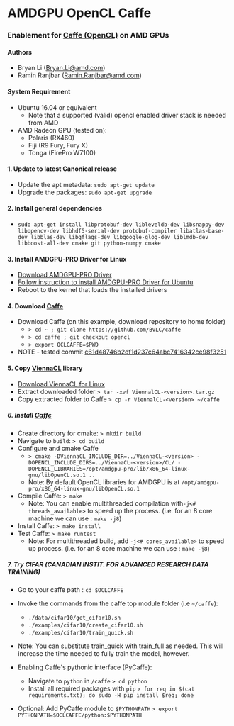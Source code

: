 # AMDGPU OpenCL Caffe
### Enablement for [Caffe (OpenCL)](https://github.com/BVLC/caffe/tree/opencl) on AMD GPUs

#### Authors
- Bryan Li (Bryan.Li@amd.com)
- Ramin Ranjbar (Ramin.Ranjbar@amd.com)

#### System Requirement
- Ubuntu 16.04 or equivalent
	- Note that a supported (valid) opencl enabled driver stack is needed from AMD
- AMD Radeon GPU (tested on):
	- Polaris (RX460)
	- Fiji (R9 Fury, Fury X)
	- Tonga (FirePro W7100)

#### 1. Update to latest Canonical release
- Update the apt metadata: ```sudo apt-get update```
- Upgrade the packages: ```sudo apt-get upgrade```

#### 2. Install general dependencies
- ```sudo apt-get install libprotobuf-dev libleveldb-dev libsnappy-dev libopencv-dev libhdf5-serial-dev protobuf-compiler libatlas-base-dev libblas-dev libgflags-dev libgoogle-glog-dev liblmdb-dev libboost-all-dev cmake git python-numpy cmake```

#### 3. Install AMDGPU-PRO Driver for Linux
- [Download AMDGPU-PRO Driver](http://support.amd.com/en-us/kb-articles/Pages/AMDGPU-PRO-Driver-for-Linux-Release-Notes.aspx)
- [Follow instruction to install AMDGPU-PRO Driver for Ubuntu](http://support.amd.com/en-us/kb-articles/Pages/AMDGPU-PRO-Install.aspx)
- Reboot to the kernel that loads the installed drivers

#### 4. Download [Caffe](https://github.com/BVLC/caffe)
- Download Caffe (on this example, download repository to home folder)
	- `> cd ~ ; git clone https://github.com/BVLC/caffe`
	- `> cd caffe ; git checkout opencl`
	- `> export OCLCAFFE=$PWD`
- NOTE - tested commit [c61d48746b2df1d237c64abc7416342ce98f3251](https://github.com/BVLC/caffe/tree/c61d48746b2df1d237c64abc7416342ce98f3251)

#### 5. Copy [ViennaCL](http://viennacl.sourceforge.net/) library
- [Download ViennaCL for Linux](http://viennacl.sourceforge.net/viennacl-download.html)
- Extract downloaded folder
	```> tar -xvf ViennalCL-<version>.tar.gz```
- Copy extracted folder to Caffe
	```> cp -r ViennalCL-<version> ~/caffe```

##### 6. Install [Caffe](https://github.com/BVLC/caffe)
- Create directory for cmake: ```> mkdir build```
- Navigate to `build`: ```> cd build```
- Configure and cmake Caffe
	- ```> cmake -DViennaCL_INCLUDE_DIR=../ViennaCL-<version> -DOPENCL_INCLUDE_DIRS=../ViennaCL-<version>/CL/ -DOPENCL_LIBRARIES=/opt/amdgpu-pro/lib/x86_64-linux-gnu/libOpenCL.so.1 ..```
	- Note: By default OpenCL libraries for AMDGPU is at `/opt/amdgpu-pro/x86_64-linux-gnu/libOpenCL.so.1`
- Compile Caffe: ```> make```
	- Note: You can enable multithreaded compilation with`-j<# threads_available>` to speed up the process. (i.e. for an 8 core machine we can use : `make -j8`)
- Install Caffe: ```> make install```
- Test Caffe: ```> make runtest```
	- Note: For multithreaded build, add `-j<# cores_available>` to speed up process. (i.e. for an 8 core machine we can use : `make -j8`)

##### 7. Try CIFAR (CANADIAN INSTIT. FOR ADVANCED RESEARCH DATA TRAINING)
- Go to your caffe path : ```cd $OCLCAFFE```
- Invoke the commands from the caffe top module folder (i.e `~/caffe`):
	- `./data/cifar10/get_cifar10.sh`
	- `./examples/cifar10/create_cifar10.sh`
	- `./examples/cifar10/train_quick.sh`

- Note: You can substitute train_quick with train_full as needed. This will increase the time needed to fully train the model, however. 

- Enabling Caffe's pythonic interface (PyCaffe):
	- Navigate to `python` in `/caffe`
		```> cd python```
	- Install all required packages with `pip`
		```> for req in $(cat requirements.txt); do sudo -H pip install $req; done```
- Optional: Add PyCaffe module to `$PYTHONPATH`
		```> export PYTHONPATH=$OCLCAFFE/python:$PYTHONPATH```
	
